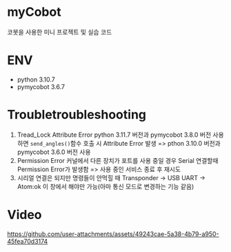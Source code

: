 # myCobot
코봇을 사용한 미니 프로젝트 및 실습 코드

# ENV
- python 3.10.7
- pymycobot 3.6.7

# Troubletroubleshooting
1. Tread_Lock Attribute Error
python 3.11.7 버전과 pymycobot 3.8.0 버전 사용하면 `send_angles()`함수 호출 시 Attribute Error 발생
=> pthon 3.10.0 버전과 pymycobot 3.6.0 버전 사용
2. Permission Error
커널에서 다른 장치가 포트를 사용 중일 경우 Serial 연결할때 Permission Error가 발생함
=> 사용 중인 서비스 종료 후 재시도
3. 시리얼 연결은 되지만 명령들이 안먹힐 때
Transponder -> USB UART -> Atom:ok 이 창에서 해야만 가능(아마 통신 모드로 변경하는 기능 같음)

 # Video
https://github.com/user-attachments/assets/49243cae-5a38-4b79-a950-45fea70d3174

